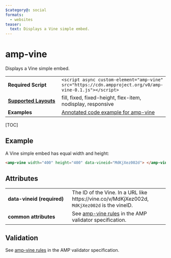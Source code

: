 ```yaml
---
$category@: social
formats:
  - websites
teaser:
  text: Displays a Vine simple embed.
---
```


<!---
Copyright 2015 The AMP HTML Authors. All Rights Reserved.

Licensed under the Apache License, Version 2.0 (the "License");
you may not use this file except in compliance with the License.
You may obtain a copy of the License at

      http://www.apache.org/licenses/LICENSE-2.0

Unless required by applicable law or agreed to in writing, software
distributed under the License is distributed on an "AS-IS" BASIS,
WITHOUT WARRANTIES OR CONDITIONS OF ANY KIND, either express or implied.
See the License for the specific language governing permissions and
limitations under the License.
-->

# amp-vine

Displays a Vine simple embed.

<table>
  <tr>
    <td width="40%"><strong>Required Script</strong></td>
    <td><code>&lt;script async custom-element="amp-vine" src="https://cdn.ampproject.org/v0/amp-vine-0.1.js">&lt;/script></code></td>
  </tr>
  <tr>
    <td class="col-fourty"><strong><a href="https://amp.dev/documentation/guides-and-tutorials/develop/style_and_layout/control_layout">Supported Layouts</a></strong></td>
    <td>fill, fixed, fixed-height, flex-item, nodisplay, responsive</td>
  </tr>
  <tr>
    <td width="40%"><strong>Examples</strong></td>
    <td><a href="https://amp.dev/documentation/examples/components/amp-vine/">Annotated code example for amp-vine</a></td>
  </tr>
</table>

[TOC]

## Example

A Vine simple embed has equal width and height:

```html
<amp-vine width="400" height="400" data-vineid="MdKjXez002d"> </amp-vine>
```

## Attributes

<table>
  <tr>
    <td width="40%"><strong>data-vineid (required)</strong></td>
    <td>The ID of the Vine. In a URL like https://vine.co/v/MdKjXez002d, <code>MdKjXez002d</code> is the vineID.</td>
  </tr>
  <tr>
    <td width="40%"><strong>common attributes</strong></td>
    <td>See <a href="https://github.com/ampproject/amphtml/blob/master/extensions/amp-vine/validator-amp-vine.protoascii">amp-vine rules</a> in the AMP validator specification.</td>
  </tr>
</table>

## Validation

See [amp-vine rules](https://github.com/ampproject/amphtml/blob/master/extensions/amp-vine/validator-amp-vine.protoascii) in the AMP validator specification.
